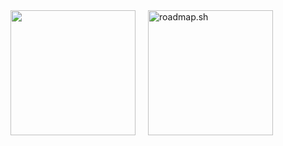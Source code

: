 
<div style="display: flex; flex-direction: row; gap: 20px; align-items: center;">
  <a href="https://github.com/Muriyoku/convoychat">
  <img height=200  src="https://github-readme-stats.vercel.app/api/top-langs?username=Muriyoku&show_icons=true&theme=blueberry&layout=compact&langs_count=8&card_width=200" />
</a>
<a href="https://roadmap.sh"><img height="200" src="https://roadmap.sh/card/wide/67096eb6fb4be684db396ab4?variant=dark&roadmaps=computer-science%2Ctypescript%2Cjavascript%2Cbackend" alt="roadmap.sh"/></a>
</div>
